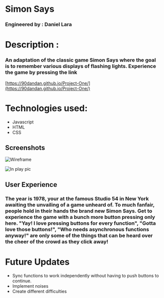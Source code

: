 # Simon Says

### Engineered by : Daniel Lara

# Description :

### An adaptation of the classic game Simon Says where the goal is to remember various displays of flashing lights. Experience the game by pressing the link

[https://90dandan.github.io/Project-One/](https://90dandan.github.io/Project-One/)

# Technologies used:

- Javascript
- HTML
- CSS

## Screenshots

![Wireframe](https://i.imgur.com/B6bFfb0.png)

![In play pic](https://imgur.com/njdM65g)

## User Experience

### The year is 1978, your at the famous Studio 54 in New York awaiting the unvailing of a game unheard of. To much fanfair, people hold in their hands the brand new Simon Says. Get to experience the game with a bunch more button pressing only here. "Yay! I love pressing buttons for every function", "Gotta love those buttons!", "Who needs asynchronous functions anyway!" are only some of the things that can be heard over the cheer of the crowd as they click away!   

# Future Updates

- Sync functions to work independently without having to push buttons to continue.
- Implement noises
- Create different difficulties
